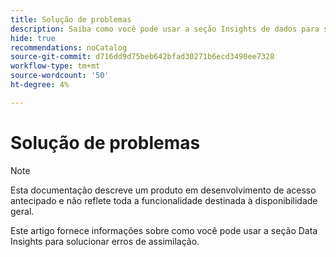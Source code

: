 ```yaml
---
title: Solução de problemas
description: Saiba como você pode usar a seção Insights de dados para solucionar erros de assimilação.
hide: true
recommendations: noCatalog
source-git-commit: d716dd9d75beb642bfad30271b6ecd3490ee7328
workflow-type: tm+mt
source-wordcount: '50'
ht-degree: 4%

---
```


# Solução de problemas

>[!NOTE]
>
>Esta documentação descreve um produto em desenvolvimento de acesso antecipado e não reflete toda a funcionalidade destinada à disponibilidade geral.

Este artigo fornece informações sobre como você pode usar a seção Data Insights para solucionar erros de assimilação.
